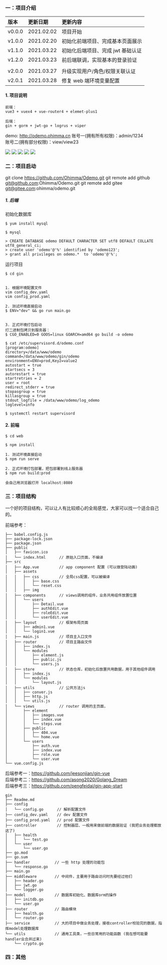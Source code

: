 ### 一：项目介绍

| 版本   | 更新日期   | 更新内容                          |
| :----- | :--------- | :-------------------------------- |
| v0.0.0 | 2021.02.02 | 项目开始                          |
| v1.0.0 | 2021.02.20 | 初始化前端项目、完成基本页面展示  |
| v1.1.0 | 2021.03.22 | 初始化后端项目、完成 jwt 基础认证 |
| v1.2.0 | 2021.03.23 | 前后端联调，实现基本的登录验证    |
|        |
| v2.0.0 | 2021.03.27 | 升级实现用户/角色/权限关联认证    |
| v2.0.1 | 2021.03.28 | 修复 web 端环境变量配置           |

#### 1. 项目说明

```
前端：
vue3 + vuex4 + vue-router4 + elemet-plus1

后端：
gin + gorm + jwt-go + logrus + viper
```

demo: <http://odemo.ohimma.cn>
账号一(拥有所有权限)：admin/1234  
账号二(拥有部分权限)：view/view23

![](./images/page_login.png)
![](./images/page_role.png)
![](./images/page_role_edit.png)
![](./images/page_user_add.png)
![](./images/page_auth.png)

### 二：项目启动

git clone https://github.com/Ohimma/Odemo.git
git remote add github git@github.com:Ohimma/Odemo.git
git remote add gitee  git@gitee.com:ohimma/odemo.git

##### 1. 后端

初始化数据库

```
$ yum install mysql

$ mysql

> CREATE DATABASE odemo DEFAULT CHARACTER SET utf8 DEFAULT COLLATE utf8_general_ci;
> create user 'odemo'@'%' identified by 'odemo123';
> grant all privileges on odemo.*  to 'odemo'@'%';
```

运行项目

```
$ cd gin


1. 根据环境配置文件
vim config_dev.yaml
vim config_prod.yaml

2. 测试环境直接启动
$ ENV="dev" && go run main.go


3. 正式环境打包启动
打二进制包拷贝到服务器：
$ CGO_ENABLED=0 GOOS=linux GOARCH=amd64 go build -o odemo

$ cat /etc/supervisord.d/odemo.conf
[program:odemo]
directory=/data/www/odemo
command=/data/www/odemo/gin/odemo
environment=ENV=prod,Key2=value2
autostart = true
startsecs = 3
autorestart = true
startretries = 2
user = root
redirect_stderr = true
stopasgroup = true
killasgroup = true
stdout_logfile = /data/www/odemo/log_odemo
loglevel=info

$ systemctl restart supervisord

```

#### 2. 前端

```
$ cd web

$ npm install

1. 测试环境直接启动
$ npm run serve

2. 正式环境打包部署，把包部署到线上服务器
$ npm run build:prod

会自己用浏览器打开 localhost:8080
```

### 三：项目结构

一个好的项目结构，可以让人有比较顺心的全局感觉，大家可以找一个适合自己的。

前端参考：<me>

```
├── babel.config.js
├── package-lock.json
├── package.json
├── public
│   ├── favicon.ico
│   └── index.html      // 原始入口页面，不编译
├── src
│   ├── App.vue         // app component 配置 (可以做登陆动画)
│   ├── assets
│   │   ├── css         // 全局css配置，可以被编译
│   │   │   ├── base.css
│   │   │   └── reset.css
│   │   ├── img
│   ├── components      // views调用的组件，业务共用组件放置位置
│   │   └── users
│   │       ├── Detail.vue
│   │       ├── authEdit.vue
│   │       ├── roleEdit.vue
│   │       └── userEdit.vue
│   ├── layout          // 框架布局页面
│   │   ├── admin1.vue
│   │   └── login1.vue
│   ├── main.js         // 项目主入口文件
│   ├── router          // 项目主路由文件
│   │   ├── index.js
│   │   └── modules
│   │       ├── element.js
│   │       ├── public.js
│   │       └── users.js
│   ├── store           // 状态仓库，初始化后放置共用数据，用于其他组件调用
│   │   ├── index.js
│   │   └── modules
│   │       └── layout.js
│   ├── utils           // 公共方法js
│   │   ├── conver.js
│   │   ├── http.js
│   │   └── utils.js
│   └── views           // router 调用的主页面，
│       ├── element
│       │   ├── images.vue
│       │   ├── index.vue
│       │   └── steps.vue
│       ├── public
│       │   ├── 404.vue
│       │   └── home.vue
│       └── users
│           ├── auth.vue
│           ├── index.vue
│           ├── role.vue
│           └── user.vue
└── vue.config.js
```

后端参考一：<https://github.com/jeesonjian/gin-vue>  
后端参考二：<https://github.com/asong2020/Golang_Dream>  
后端参考三：<https://github.com/pengfeidai/gin-app-start>

```
gin
├── Readme.md
├── config
│   └── config.go      // 解析配置文件
├── config_dev.yaml    // dev 配置文件
├── config_prod.yaml   // prod 配置文件
├── controller         // 控制器层、一般用来做前端的数据验证 (我把业务处理都放这了)
│   ├── health
│   │   └── test.go
│   └── user
│       └── user.go
├── go.mod
├── go.sum
├── handler           // 一些 http 处理的功能包
│   └── response.go
├── main.go
├── middleware        // 中间件，主要用于路由访问时先要经过他们
│   ├── header.go
│   ├── jwt.go
│   └── logger.go
├── model             // 数据库初始化、数据库orm的操作
│   ├── initdb.go
│   └── user.go
├── router            // 路由模块
│   ├── health.go
│   └── router.go
├── service           // 大的项目中做业务处理，接收controller校验完的数据，指挥model处理数据库
└── utils             // 通用工具类，一些日常用的功能函数 (我在想可能要handler业合并过来)
    └── crypto.go

```

### 四：其他
